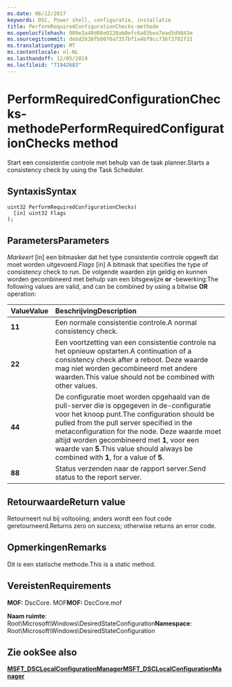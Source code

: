 ```yaml
---
ms.date: 06/12/2017
keywords: DSC, Power shell, configuratie, installatie
title: PerformRequiredConfigurationChecks-methode
ms.openlocfilehash: 909e3a48d08e0220ab0efc6a03bea7ead5d9843e
ms.sourcegitcommit: debd2b38fb8070a7357bf1a4bf9cc736f3702f31
ms.translationtype: MT
ms.contentlocale: nl-NL
ms.lasthandoff: 12/05/2019
ms.locfileid: "71942683"
---
```

# <a name="performrequiredconfigurationchecks-method"></a><span data-ttu-id="d0afd-103">PerformRequiredConfigurationChecks-methode</span><span class="sxs-lookup"><span data-stu-id="d0afd-103">PerformRequiredConfigurationChecks method</span></span>

<span data-ttu-id="d0afd-104">Start een consistentie controle met behulp van de taak planner.</span><span class="sxs-lookup"><span data-stu-id="d0afd-104">Starts a consistency check by using the Task Scheduler.</span></span>

## <a name="syntax"></a><span data-ttu-id="d0afd-105">Syntaxis</span><span class="sxs-lookup"><span data-stu-id="d0afd-105">Syntax</span></span>

```mof
uint32 PerformRequiredConfigurationChecks(
  [in] uint32 Flags
);
```

## <a name="parameters"></a><span data-ttu-id="d0afd-106">Parameters</span><span class="sxs-lookup"><span data-stu-id="d0afd-106">Parameters</span></span>

<span data-ttu-id="d0afd-107">*Markeert* \[in\] een bitmasker dat het type consistentie controle opgeeft dat moet worden uitgevoerd.</span><span class="sxs-lookup"><span data-stu-id="d0afd-107">*Flags* \[in\] A bitmask that specifies the type of consistency check to run.</span></span> <span data-ttu-id="d0afd-108">De volgende waarden zijn geldig en kunnen worden gecombineerd met behulp van een bitsgewijze **or** -bewerking:</span><span class="sxs-lookup"><span data-stu-id="d0afd-108">The following values are valid, and can be combined by using a bitwise **OR** operation:</span></span>

|<span data-ttu-id="d0afd-109">Value</span><span class="sxs-lookup"><span data-stu-id="d0afd-109">Value</span></span> |<span data-ttu-id="d0afd-110">Beschrijving</span><span class="sxs-lookup"><span data-stu-id="d0afd-110">Description</span></span> |
|:--- |:---|
|<span data-ttu-id="d0afd-111">**1**</span><span class="sxs-lookup"><span data-stu-id="d0afd-111">**1**</span></span> | <span data-ttu-id="d0afd-112">Een normale consistentie controle.</span><span class="sxs-lookup"><span data-stu-id="d0afd-112">A normal consistency check.</span></span> |
|<span data-ttu-id="d0afd-113">**2**</span><span class="sxs-lookup"><span data-stu-id="d0afd-113">**2**</span></span> | <span data-ttu-id="d0afd-114">Een voortzetting van een consistentie controle na het opnieuw opstarten.</span><span class="sxs-lookup"><span data-stu-id="d0afd-114">A continuation of a consistency check after a reboot.</span></span> <span data-ttu-id="d0afd-115">Deze waarde mag niet worden gecombineerd met andere waarden.</span><span class="sxs-lookup"><span data-stu-id="d0afd-115">This value should not be combined with other values.</span></span> |
|<span data-ttu-id="d0afd-116">**4**</span><span class="sxs-lookup"><span data-stu-id="d0afd-116">**4**</span></span> | <span data-ttu-id="d0afd-117">De configuratie moet worden opgehaald van de pull-server die is opgegeven in de-configuratie voor het knoop punt.</span><span class="sxs-lookup"><span data-stu-id="d0afd-117">The configuration should be pulled from the pull server specified in the metaconfiguration for the node.</span></span> <span data-ttu-id="d0afd-118">Deze waarde moet altijd worden gecombineerd met **1**, voor een waarde van **5**.</span><span class="sxs-lookup"><span data-stu-id="d0afd-118">This value should always be combined with **1**, for a value of **5**.</span></span> |
|<span data-ttu-id="d0afd-119">**8**</span><span class="sxs-lookup"><span data-stu-id="d0afd-119">**8**</span></span> | <span data-ttu-id="d0afd-120">Status verzenden naar de rapport server.</span><span class="sxs-lookup"><span data-stu-id="d0afd-120">Send status to the report server.</span></span> |

## <a name="return-value"></a><span data-ttu-id="d0afd-121">Retourwaarde</span><span class="sxs-lookup"><span data-stu-id="d0afd-121">Return value</span></span>

<span data-ttu-id="d0afd-122">Retourneert nul bij voltooiing; anders wordt een fout code geretourneerd.</span><span class="sxs-lookup"><span data-stu-id="d0afd-122">Returns zero on success; otherwise returns an error code.</span></span>

## <a name="remarks"></a><span data-ttu-id="d0afd-123">Opmerkingen</span><span class="sxs-lookup"><span data-stu-id="d0afd-123">Remarks</span></span>

<span data-ttu-id="d0afd-124">Dit is een statische methode.</span><span class="sxs-lookup"><span data-stu-id="d0afd-124">This is a static method.</span></span>

## <a name="requirements"></a><span data-ttu-id="d0afd-125">Vereisten</span><span class="sxs-lookup"><span data-stu-id="d0afd-125">Requirements</span></span>

<span data-ttu-id="d0afd-126">**MOF:** DscCore. MOF</span><span class="sxs-lookup"><span data-stu-id="d0afd-126">**MOF:** DscCore.mof</span></span>

<span data-ttu-id="d0afd-127">**Naam ruimte**: Root\Microsoft\Windows\DesiredStateConfiguration</span><span class="sxs-lookup"><span data-stu-id="d0afd-127">**Namespace**: Root\Microsoft\Windows\DesiredStateConfiguration</span></span>

## <a name="see-also"></a><span data-ttu-id="d0afd-128">Zie ook</span><span class="sxs-lookup"><span data-stu-id="d0afd-128">See also</span></span>

[<span data-ttu-id="d0afd-129">**MSFT_DSCLocalConfigurationManager**</span><span class="sxs-lookup"><span data-stu-id="d0afd-129">**MSFT_DSCLocalConfigurationManager**</span></span>](msft-dsclocalconfigurationmanager.md)

